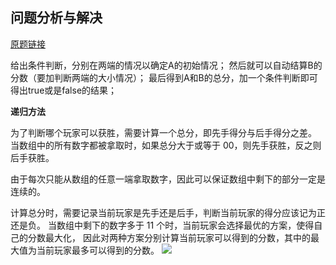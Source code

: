 ## 问题分析与解决
[原题链接](https://leetcode-cn.com/problems/predict-the-winner/)

给出条件判断，分别在两端的情况以确定A的初始情况；
然后就可以自动结算B的分数（要加判断两端的大小情况）；
最后得到A和B的总分，加一个条件判断即可得出true或是false的结果；

**递归方法**

为了判断哪个玩家可以获胜，需要计算一个总分，即先手得分与后手得分之差。
当数组中的所有数字都被拿取时，如果总分大于或等于 00，则先手获胜，反之则后手获胜。

由于每次只能从数组的任意一端拿取数字，因此可以保证数组中剩下的部分一定是连续的。

计算总分时，需要记录当前玩家是先手还是后手，判断当前玩家的得分应该记为正还是负。
当数组中剩下的数字多于 11 个时，当前玩家会选择最优的方案，使得自己的分数最大化，
因此对两种方案分别计算当前玩家可以得到的分数，其中的最大值为当前玩家最多可以得到的分数。
![](https://cdn.jsdelivr.net/gh/wztlink1013/CDN-article/article20200819/20200902220139.png)


